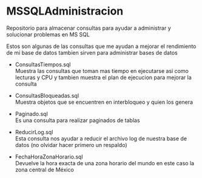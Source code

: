 # MSSQLAdministracion
Repositorio para almacenar consultas para ayudar a administrar y solucionar problemas en MS SQL

Estos son algunas de las consultas que me ayudan a mejorar el rendimiento de mi base de datos 
tambien sirven para administrar bases de datos

- ConsultasTiempos.sql<br>
  Muestra las consultas que toman mas tiempo en ejecutarse asi como lecturas y CPU y tambien muestra el plan de ejecucion para mejorar la consulta
  
- ConsultasBloqueadas.sql<br>
  Muestra objetos que se encuentren en interbloqueo  y quien los genera
  
- Paginado.sql<br>
  Es una consulta para realizar paginados de tablas
  
- ReducirLog.sql<br>
  Esta consulta nos ayudar a reducir el archivo log de nuestra base de datos (no olvidar hacer primero un respaldo)

- FechaHoraZonaHorario.sql<br>
  Devuelve la hora exacta de una zona horario del mundo en este caso la zona central de México
